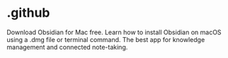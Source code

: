 # .github
Download Obsidian for Mac free. Learn how to install Obsidian on macOS using a .dmg file or terminal command. The best app for knowledge management and connected note-taking.
